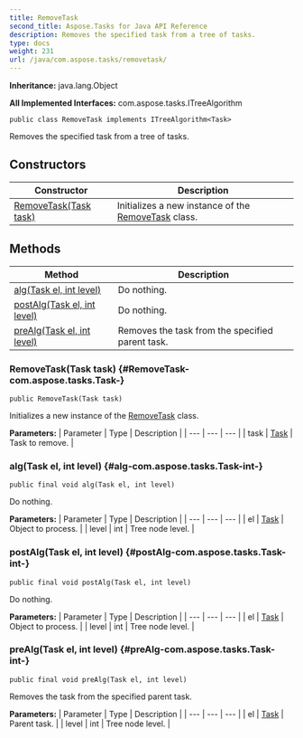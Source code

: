 ```yaml
---
title: RemoveTask
second_title: Aspose.Tasks for Java API Reference
description: Removes the specified task from a tree of tasks.
type: docs
weight: 231
url: /java/com.aspose.tasks/removetask/
---
```


**Inheritance:**
java.lang.Object

**All Implemented Interfaces:**
com.aspose.tasks.ITreeAlgorithm
```
public class RemoveTask implements ITreeAlgorithm<Task>
```

Removes the specified task from a tree of tasks.
## Constructors

| Constructor | Description |
| --- | --- |
| [RemoveTask(Task task)](#RemoveTask-com.aspose.tasks.Task-) | Initializes a new instance of the [RemoveTask](../../com.aspose.tasks/removetask) class. |
## Methods

| Method | Description |
| --- | --- |
| [alg(Task el, int level)](#alg-com.aspose.tasks.Task-int-) | Do nothing. |
| [postAlg(Task el, int level)](#postAlg-com.aspose.tasks.Task-int-) | Do nothing. |
| [preAlg(Task el, int level)](#preAlg-com.aspose.tasks.Task-int-) | Removes the task from the specified parent task. |
### RemoveTask(Task task) {#RemoveTask-com.aspose.tasks.Task-}
```
public RemoveTask(Task task)
```


Initializes a new instance of the [RemoveTask](../../com.aspose.tasks/removetask) class.

**Parameters:**
| Parameter | Type | Description |
| --- | --- | --- |
| task | [Task](../../com.aspose.tasks/task) | Task to remove. |

### alg(Task el, int level) {#alg-com.aspose.tasks.Task-int-}
```
public final void alg(Task el, int level)
```


Do nothing.

**Parameters:**
| Parameter | Type | Description |
| --- | --- | --- |
| el | [Task](../../com.aspose.tasks/task) | Object to process. |
| level | int | Tree node level. |

### postAlg(Task el, int level) {#postAlg-com.aspose.tasks.Task-int-}
```
public final void postAlg(Task el, int level)
```


Do nothing.

**Parameters:**
| Parameter | Type | Description |
| --- | --- | --- |
| el | [Task](../../com.aspose.tasks/task) | Object to process. |
| level | int | Tree node level. |

### preAlg(Task el, int level) {#preAlg-com.aspose.tasks.Task-int-}
```
public final void preAlg(Task el, int level)
```


Removes the task from the specified parent task.

**Parameters:**
| Parameter | Type | Description |
| --- | --- | --- |
| el | [Task](../../com.aspose.tasks/task) | Parent task. |
| level | int | Tree node level. |

